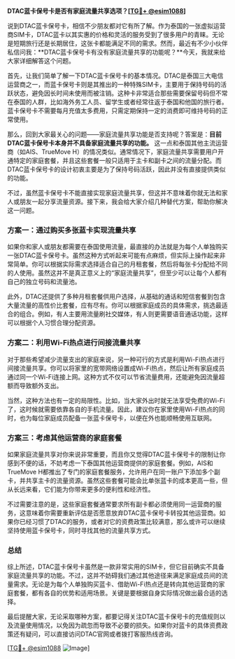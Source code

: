 **DTAC蓝卡保号卡是否有家庭流量共享选项？[[TG💪+ @esim1088](https://t.me/s/esim1088)]**

说到DTAC蓝卡保号卡，相信不少朋友都对它有所了解。作为泰国的一张虚拟运营商SIM卡，DTAC蓝卡以其实惠的价格和灵活的服务受到了很多用户的青睐。无论是短期旅行还是长期居住，这张卡都能满足不同的需求。然而，最近有不少小伙伴私信问我：**DTAC蓝卡保号卡有没有家庭流量共享的功能呢？**今天，我就来给大家详细解答这个问题。

首先，让我们简单了解一下DTAC蓝卡保号卡的基本情况。DTAC是泰国三大电信运营商之一，而蓝卡保号卡则是其推出的一种特殊SIM卡，主要用于保持号码的活跃状态，避免因长时间未使用而被注销。这种卡非常适合那些需要保留号码但不常在泰国的人群，比如海外务工人员、留学生或者经常往返于泰国和他国的旅行者。蓝卡保号卡不需要每月充值太多费用，只需定期保持一定的消费即可维持号码的正常使用。

那么，回到大家最关心的问题——家庭流量共享功能是否支持呢？答案是：**目前DTAC蓝卡保号卡本身并不具备家庭流量共享的功能。** 这一点和泰国其他主流运营商（如AIS、TrueMove H）的情况类似。通常情况下，家庭流量共享需要用户开通特定的家庭套餐，并且这些套餐一般只适用于主卡和副卡之间的流量分配。而DTAC蓝卡保号卡的设计初衷主要是为了保持号码活跃，因此并没有直接提供类似的功能。

不过，虽然蓝卡保号卡不能直接实现家庭流量共享，但这并不意味着你就无法和家人或朋友一起分享流量资源。接下来，我会给大家介绍几种替代方案，帮助你解决这一问题。

### 方案一：通过购买多张蓝卡实现流量共享

如果你和家人或朋友都需要在泰国使用流量，最直接的办法就是为每个人单独购买一张DTAC蓝卡保号卡。虽然这种方式听起来可能有点麻烦，但实际上操作起来非常简单。你可以根据实际需求选择适合自己的月租套餐，然后将每张卡分配给不同的人使用。虽然这并不是真正意义上的“家庭流量共享”，但至少可以让每个人都有自己的独立号码和流量池。

此外，DTAC还提供了多种月租套餐供用户选择，从基础的通话和短信套餐到包含大量流量的高性价比套餐，应有尽有。你可以根据家庭成员的具体需求，挑选最适合的组合。例如，有人主要用流量刷社交媒体，有人则更需要语音通话功能，这样可以根据个人习惯合理分配资源。

### 方案二：利用Wi-Fi热点进行间接流量共享

对于那些希望减少流量支出的家庭来说，另一种可行的方式是利用Wi-Fi热点进行间接流量共享。你可以将家里的宽带网络设置成Wi-Fi热点，然后让所有家庭成员通过同一个Wi-Fi连接上网。这种方式不仅可以节省流量费用，还能避免因流量超额而导致额外支出。

当然，这种方法也有一定的局限性。比如，当大家外出时就无法享受免费的Wi-Fi了，这时候就需要依靠各自的手机流量。因此，建议你在家里使用Wi-Fi热点的同时，也为每位家庭成员配备一张蓝卡保号卡，以便在外也能顺畅使用互联网。

### 方案三：考虑其他运营商的家庭套餐

如果家庭流量共享对你来说非常重要，而且你又觉得DTAC蓝卡保号卡的限制让你感到不便的话，不妨考虑一下泰国其他运营商提供的家庭套餐。例如，AIS和TrueMove H都推出了专门的家庭套餐服务，允许用户在同一账户下添加多个副卡，并共享主卡的流量资源。虽然这些套餐可能会比单张蓝卡的成本更高一些，但从长远来看，它们能为你带来更多的便利性和经济性。

不过需要注意的是，这些家庭套餐通常要求所有副卡都必须使用同一运营商的服务，这意味着你需要重新评估是否愿意放弃DTAC蓝卡保号卡转投其他运营商。如果你已经习惯了DTAC的服务，或者对它的资费政策比较满意，那么或许可以继续坚持使用蓝卡保号卡，同时寻找其他的流量共享方式。

### 总结

综上所述，DTAC蓝卡保号卡虽然是一款非常实用的SIM卡，但它目前确实不具备家庭流量共享的功能。不过，这并不妨碍我们通过其他途径来满足家庭成员间的流量需求。无论是为每个人单独购买蓝卡、借助Wi-Fi热点还是转向其他运营商的家庭套餐，都有各自的优势和适用场景。关键是要根据自身实际情况做出最合适的选择。

最后提醒大家，无论采取哪种方案，都要记得关注DTAC蓝卡保号卡的充值规则以及流量使用情况，以免因为疏忽而导致不必要的损失。如果你对蓝卡的具体资费政策还有疑问，可以直接访问DTAC官网或者拨打客服热线咨询。

[[TG💪+ @esim1088](https://t.me/s/esim1088) ![Image](https://i.postimg.cc/4NQfJmqS/Snipaste-2025-05-13-00-14-12.png)]